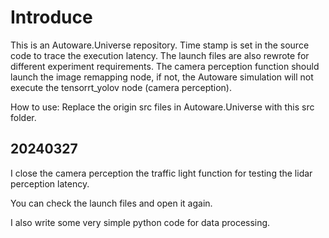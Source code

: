 # Introduce
This is an Autoware.Universe repository. 
Time stamp is set in the source code to trace the execution latency.
The launch files are also rewrote for different experiment requirements.
The camera perception function should launch the image remapping node, if not, the Autoware simulation will not execute the tensorrt_yolov node (camera perception).

How to use: Replace the origin src files in Autoware.Universe with this src folder.


## 20240327
I close the camera perception the traffic light function for testing the lidar perception latency.

You can check the launch files and open it again.

I also write some very simple python code for data processing.